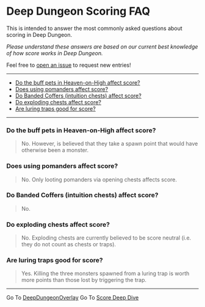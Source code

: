 # Deep Dungeon Scoring FAQ

This is intended to answer the most commonly asked questions about scoring in Deep Dungeon.

_Please understand these answers are based on our current best knowledge of how score works in Deep Dungeon._

Feel free to [open an issue](https://github.com/IAmLokken/DeepDungeonOverlay/issues) to request new entries!

---

* [Do the buff pets in Heaven-on-High affect score?](https://github.com/IAmLokken/DeepDungeonOverlay/blob/main/overlay/docs/en/SCORE_FAQ.md#do-the-buff-pets-in-heaven-on-high-affect-score)
* [Does using pomanders affect score?](https://github.com/IAmLokken/DeepDungeonOverlay/blob/main/overlay/docs/en/SCORE_FAQ.md#does-using-pomanders-affect-score)
* [Do Banded Coffers (intuition chests) affect score?](https://github.com/IAmLokken/DeepDungeonOverlay/blob/main/overlay/docs/en/SCORE_FAQ.md#do-banded-coffers-intuition-chests-affect-score)
* [Do exploding chests affect score?](https://github.com/IAmLokken/DeepDungeonOverlay/blob/main/overlay/docs/en/SCORE_FAQ.md#do-exploding-chests-affect-score)
* [Are luring traps good for score?](https://github.com/IAmLokken/DeepDungeonOverlay/blob/main/overlay/docs/en/SCORE_FAQ.md#are-luring-traps-good-for-score)

---

### Do the buff pets in Heaven-on-High affect score?
>No. However, is believed that they take a spawn point that would have otherwise been a monster. 

### Does using pomanders affect score?
>No.  Only looting pomanders via opening chests affects score.

### Do Banded Coffers (intuition chests) affect score?
>No.  

### Do exploding chests affect score?
>No.  Exploding chests are currently believed to be score neutral (i.e. they do not count as chests or traps).

### Are luring traps good for score?
>Yes.  Killing the three monsters spawned from a luring trap is worth more points than those lost by triggering the trap.

---

Go To [DeepDungeonOverlay](https://github.com/IAmLokken/DeepDungeonOverlay)
Go To [Score Deep Dive](https://github.com/IAmLokken/DeepDungeonOverlay/blob/main/overlay/docs/en/SCORE.md)
